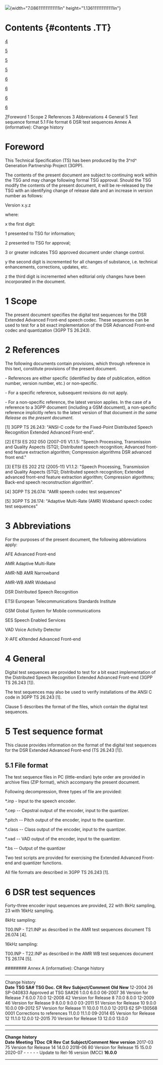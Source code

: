 ![](media/image1.jpeg){width="7.086111111111111in"
height="1.136111111111111in"}

Contents {#contents .TT}
========

[4](#foreword)

[5](#scope)

[5](#references)

[5](#abbreviations)

[6](#general)

[6](#test-sequence-format)

[6](#file-format)

[6](#dsr-test-sequences)

[7](#annex-a-informative-change-history)Foreword 1 Scope 2 References 3
Abbreviations 4 General 5 Test sequence format 5.1 File format 6 DSR
test sequences Annex A (informative): Change history

Foreword
========

This Technical Specification (TS) has been produced by the 3^rd^
Generation Partnership Project (3GPP).

The contents of the present document are subject to continuing work
within the TSG and may change following formal TSG approval. Should the
TSG modify the contents of the present document, it will be re-released
by the TSG with an identifying change of release date and an increase in
version number as follows:

Version x.y.z

where:

x the first digit:

1 presented to TSG for information;

2 presented to TSG for approval;

3 or greater indicates TSG approved document under change control.

y the second digit is incremented for all changes of substance, i.e.
technical enhancements, corrections, updates, etc.

z the third digit is incremented when editorial only changes have been
incorporated in the document.

1 Scope
=======

The present document specifies the digital test sequences for the DSR
Extended Advanced Front-end speech codec. These sequences can be used to
test for a bit exact implementation of the DSR Advanced Front-end codec
and quantization (3GPP TS 26.243).

2 References
============

The following documents contain provisions, which through reference in
this text, constitute provisions of the present document.

\- References are either specific (identified by date of publication,
edition number, version number, etc.) or non‑specific.

\- For a specific reference, subsequent revisions do not apply.

\- For a non-specific reference, the latest version applies. In the case
of a reference to a 3GPP document (including a GSM document), a
non-specific reference implicitly refers to the latest version of that
document *in the same Release as the present document*.

\[1\] 3GPP TS 26.243: \"ANSI-C code for the Fixed-Point Distributed
Speech Recognition Extended Advanced Front-end\".

\[2\] ETSI ES 202 050 (2007-01) V1.1.5: \"Speech Processing,
Transmission and Quality Aspects (STQ); Distributed speech recognition;
Advanced front-end feature extraction algorithm; Compression algorithms
DSR advanced front end.\"

\[3\] ETSI ES 202 212 (2005-11) V1.1.2: \"Speech Processing,
Transmission and Quality Aspects (STQ); Distributed speech recognition;
Extended advanced front-end feature extraction algorithm; Compression
algorithms; Back-end speech reconstruction algorithm\".

\[4\] 3GPP TS 26.074: \"AMR speech codec test sequences\"

\[5\] 3GPP TS 26.174: \"Adaptive Multi-Rate (AMR) Wideband speech codec
test sequences\"

3 Abbreviations
===============

For the purposes of the present document, the following abbreviations
apply:

AFE Advanced Front-end

AMR Adaptive Multi-Rate

AMR-NB AMR Narrowband

AMR-WB AMR Wideband

DSR Distributed Speech Recognition

ETSI European Telecommunications Standards Institute

GSM Global System for Mobile communications

SES Speech Enabled Services

VAD Voice Activity Detector

X-AFE eXtended Advanced Front-end

4 General
=========

Digital test sequences are provided to test for a bit exact
implementation of the Distributed Speech Recognition Extended Advanced
Front-end (3GPP TS 26.243 \[1\]).

The test sequences may also be used to verify installations of the ANSI
C code in 3GPP TS 26.243 \[1\].

Clause 5 describes the format of the files, which contain the digital
test sequences.

5 Test sequence format
======================

This clause provides information on the format of the digital test
sequences for the DSR Extended Advanced Front-end (TS 26.243 \[1\]).

5.1 File format
---------------

The test sequence files in PC (little-endian) byte order are provided in
archive files (ZIP format), which accompany the present document.

Following decompression, three types of file are provided:

\*.inp - Input to the speech encoder.

\*.cep -- Cepstral output of the encoder, input to the quantizer.

\*.pitch -- Pitch output of the encoder, input to the quantizer.

\*.class -- Class output of the encoder, input to the quantizer.

\*.vad -- VAD output of the encoder, input to the quantizer.

\*.bs -- Output of the quantizer

Two test scripts are provided for exercising the Extended Advanced
Front-end and quantizer functions.

All file formats are described in 3GPP TS 26.243 \[1\].

6 DSR test sequences
====================

Forty-three encoder input sequences are provided, 22 with 8kHz sampling,
23 with 16kHz sampling.

8kHz sampling:

T00.INP - T21.INP as described in the AMR test sequences document TS
26.074 \[4\].

16kHz sampling:

T00.INP - T22.INP as described in the AMR WB test sequences document TS
26.174 \[5\].

######## Annex A (informative): Change history

  ---------------- -------------- -------------- -------- --------- --------------------------- --------- ---------
  Change history                                                                                          
  **Date**         **TSG SA\#**   **TSG Doc.**   **CR**   **Rev**   **Subject/Comment**         **Old**   **New**
  12-2004          26             SP-040833                         Approved at TSG SA\#26      1.0.0     6.0.0
  06-2007          36                                               Version for Release 7       6.0.0     7.0.0
  12-2008          42                                               Version for Release 8       7.0.0     8.0.0
  12-2009          46                                               Version for Release 9       8.0.0     9.0.0
  03-2011          51                                               Version for Release 10      9.0.0     10.0.0
  09-2012          57                                               Version for Release 11      10.0.0    11.0.0
  12-2013          62             SP-130568      0001               Corrections to references   11.0.0    11.1.0
  09-2014          65                                               Version for Release 12      11.1.0    12.0.0
  12-2015          70                                               Version for Release 13      12.0.0    13.0.0
  ---------------- -------------- -------------- -------- --------- --------------------------- --------- ---------

  -------------------- ------------- ---------- -------- --------- --------- -------------------------------- -----------------
  **Change history**                                                                                          
  **Date**             **Meeting**   **TDoc**   **CR**   **Rev**   **Cat**   **Subject/Comment**              **New version**
  2017-03              75                                                    Version for Release 14           14.0.0
  2018-06              80                                                    Version for Release 15           15.0.0
  2020-07              \-            \-         \-       \-        \-        Update to Rel-16 version (MCC)   **16.0.0**
  -------------------- ------------- ---------- -------- --------- --------- -------------------------------- -----------------
